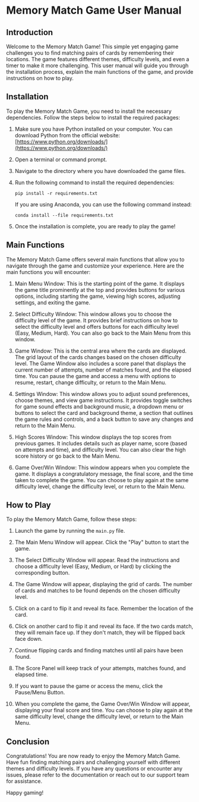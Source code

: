 # Memory Match Game User Manual

## Introduction

Welcome to the Memory Match Game! This simple yet engaging game challenges you to find matching pairs of cards by remembering their locations. The game features different themes, difficulty levels, and even a timer to make it more challenging. This user manual will guide you through the installation process, explain the main functions of the game, and provide instructions on how to play.

## Installation

To play the Memory Match Game, you need to install the necessary dependencies. Follow the steps below to install the required packages:

1. Make sure you have Python installed on your computer. You can download Python from the official website: [https://www.python.org/downloads/](https://www.python.org/downloads/)

2. Open a terminal or command prompt.

3. Navigate to the directory where you have downloaded the game files.

4. Run the following command to install the required dependencies:

   ```
   pip install -r requirements.txt
   ```

   If you are using Anaconda, you can use the following command instead:

   ```
   conda install --file requirements.txt
   ```

5. Once the installation is complete, you are ready to play the game!

## Main Functions

The Memory Match Game offers several main functions that allow you to navigate through the game and customize your experience. Here are the main functions you will encounter:

1. Main Menu Window: This is the starting point of the game. It displays the game title prominently at the top and provides buttons for various options, including starting the game, viewing high scores, adjusting settings, and exiting the game.

2. Select Difficulty Window: This window allows you to choose the difficulty level of the game. It provides brief instructions on how to select the difficulty level and offers buttons for each difficulty level (Easy, Medium, Hard). You can also go back to the Main Menu from this window.

3. Game Window: This is the central area where the cards are displayed. The grid layout of the cards changes based on the chosen difficulty level. The Game Window also includes a score panel that displays the current number of attempts, number of matches found, and the elapsed time. You can pause the game and access a menu with options to resume, restart, change difficulty, or return to the Main Menu.

4. Settings Window: This window allows you to adjust sound preferences, choose themes, and view game instructions. It provides toggle switches for game sound effects and background music, a dropdown menu or buttons to select the card and background theme, a section that outlines the game rules and controls, and a back button to save any changes and return to the Main Menu.

5. High Scores Window: This window displays the top scores from previous games. It includes details such as player name, score (based on attempts and time), and difficulty level. You can also clear the high score history or go back to the Main Menu.

6. Game Over/Win Window: This window appears when you complete the game. It displays a congratulatory message, the final score, and the time taken to complete the game. You can choose to play again at the same difficulty level, change the difficulty level, or return to the Main Menu.

## How to Play

To play the Memory Match Game, follow these steps:

1. Launch the game by running the `main.py` file.

2. The Main Menu Window will appear. Click the "Play" button to start the game.

3. The Select Difficulty Window will appear. Read the instructions and choose a difficulty level (Easy, Medium, or Hard) by clicking the corresponding button.

4. The Game Window will appear, displaying the grid of cards. The number of cards and matches to be found depends on the chosen difficulty level.

5. Click on a card to flip it and reveal its face. Remember the location of the card.

6. Click on another card to flip it and reveal its face. If the two cards match, they will remain face up. If they don't match, they will be flipped back face down.

7. Continue flipping cards and finding matches until all pairs have been found.

8. The Score Panel will keep track of your attempts, matches found, and elapsed time.

9. If you want to pause the game or access the menu, click the Pause/Menu Button.

10. When you complete the game, the Game Over/Win Window will appear, displaying your final score and time. You can choose to play again at the same difficulty level, change the difficulty level, or return to the Main Menu.

## Conclusion

Congratulations! You are now ready to enjoy the Memory Match Game. Have fun finding matching pairs and challenging yourself with different themes and difficulty levels. If you have any questions or encounter any issues, please refer to the documentation or reach out to our support team for assistance.

Happy gaming!

```